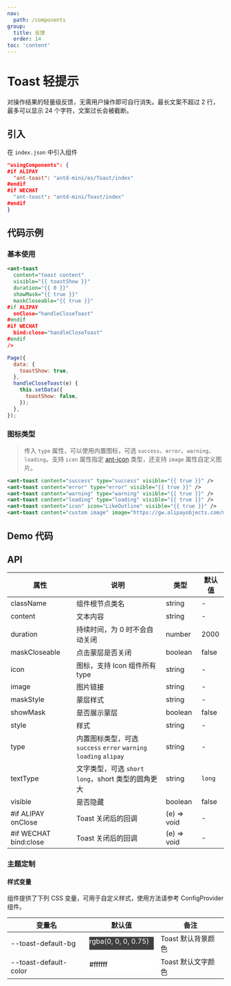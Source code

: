 ```yaml
---
nav:
  path: /components
group:
  title: 反馈
  order: 14
toc: 'content'
---
```


# Toast 轻提示

对操作结果的轻量级反馈，无需用户操作即可自行消失。最长文案不超过 2 行，最多可以显示 24 个字符，文案过长会被截断。

## 引入

在 `index.json` 中引入组件

```json
"usingComponents": {
#if ALIPAY
  "ant-toast": "antd-mini/es/Toast/index"
#endif
#if WECHAT
  "ant-toast": "antd-mini/Toast/index"
#endif
}
```

## 代码示例

### 基本使用

```xml
<ant-toast
  content="toast content"
  visible="{{ toastShow }}"
  duration="{{ 0 }}"
  showMask="{{ true }}"
  maskCloseable="{{ true }}"
#if ALIPAY
  onClose="handleCloseToast"
#endif
#if WECHAT
  bind:close="handleCloseToast"
#endif
/>
```

```js
Page({
  data: {
    toastShow: true,
  },
  handleCloseToast(e) {
    this.setData({
      toastShow: false,
    });
  },
});
```

### 图标类型

> 传入 `type` 属性，可以使用内置图标，可选 `success`、`error`、`warning`、`loading`。支持 `icon` 属性指定 [ant-icon](/components/icon) 类型，还支持 `image` 属性自定义图片。

```xml
<ant-toast content="success" type="success" visible="{{ true }}" />
<ant-toast content="error" type="error" visible="{{ true }}" />
<ant-toast content="warning" type="warning" visible="{{ true }}" />
<ant-toast content="loading" type="loading" visible="{{ true }}" />
<ant-toast content="icon" icon="LikeOutline" visible="{{ true }}" />
<ant-toast content="custom image" image="https://gw.alipayobjects.com/mdn/rms_5118be/afts/img/A*4NPGQ66arP0AAAAAAAAAAAAAARQnAQ" visible="{{ true }}" />
```

## Demo 代码

<code src='../../demo/pages/Toast/index'></code>

## API

| 属性                  | 说明                                                              | 类型        | 默认值 |
| --------------------- | ----------------------------------------------------------------- | ----------- | ------ |
| className             | 组件根节点类名                                                    | string      | -      |
| content               | 文本内容                                                          | string      | -      |
| duration              | 持续时间，为 0 时不会自动关闭                                     | number      | 2000   |
| maskCloseable         | 点击蒙层是否关闭                                                  | boolean     | false  |
| icon                  | 图标，支持 Icon 组件所有 type                                     | string      | -      |
| image                 | 图片链接                                                          | string      | -      |
| maskStyle             | 蒙层样式                                                          | string      | -      |
| showMask              | 是否展示蒙层                                                      | boolean     | false  |
| style                 | 样式                                                              | string      | -      |
| type                  | 内置图标类型，可选 `success` `error` `warning` `loading` `alipay` | string      | -      |
| textType              | 文字类型，可选 `short` `long`，short 类型的圆角更大               | string      | `long` |
| visible               | 是否隐藏                                                          | boolean     | false  |
| #if ALIPAY onClose    | Toast 关闭后的回调                                                | (e) => void | -      |
| #if WECHAT bind:close | Toast 关闭后的回调                                                | (e) => void | -      |

### 主题定制

#### 样式变量

组件提供了下列 CSS 变量，可用于自定义样式，使用方法请参考 ConfigProvider 组件。

| 变量名                | 默认值                                                                                                                    | 备注               |
| --------------------- | ------------------------------------------------------------------------------------------------------------------------- | ------------------ |
| --toast-default-bg    | <div style="width: 150px; height: 30px; background-color: rgba(0, 0, 0, 0.75); color: #ffffff;">rgba(0, 0, 0, 0.75)</div> | Toast 默认背景颜色 |
| --toast-default-color | <div style="width: 150px; height: 30px; background-color: #ffffff; color: #000000;">#ffffff</div>                         | Toast 默认文字颜色 |
